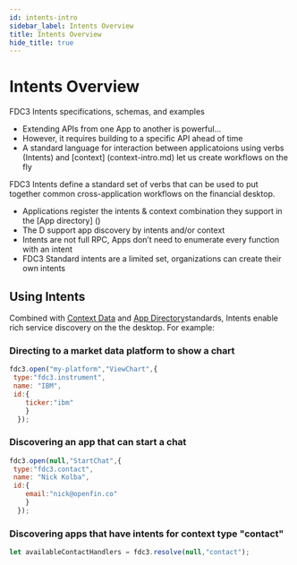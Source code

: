 ```yaml
---
id: intents-intro
sidebar_label: Intents Overview
title: Intents Overview
hide_title: true
---
```


# Intents Overview

FDC3 Intents specifications, schemas, and examples

* Extending APIs from one App to another is powerful...
* However, it requires building to a specific API ahead of time
* A standard language for interaction between applicatoions using verbs (Intents) and [context] (context-intro.md) let us create workflows on the fly

FDC3 Intents define a standard set of verbs that can be used to put together common cross-application workflows on the financial desktop.
* Applications register the intents & context combination they support in the [App directory] ()
* The D support app discovery by intents and/or context
* Intents are not full RPC, Apps don’t need to enumerate every function with an intent
* FDC3 Standard intents are a limited set, organizations can create their own intents

## Using Intents
Combined with [Context Data](context-intro.md) and [App Directory](appd-intro.md)standards, Intents enable rich service discovery on the the desktop. For example:

### Directing to a market data platform to show a chart
```javascript
fdc3.open("my-platform","ViewChart",{
 type:"fdc3.instrument",
 name: "IBM",
 id:{
    ticker:"ibm"
    }
  });
```

### Discovering an app that can start a chat
```javascript
fdc3.open(null,"StartChat",{
 type:"fdc3.contact",
 name: "Nick Kolba",
 id:{
    email:"nick@openfin.co"
    }
  });
```

### Discovering apps that have intents for context type "contact"
```javascript
let availableContactHandlers = fdc3.resolve(null,"contact");
```